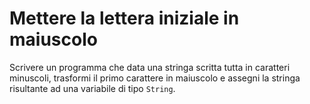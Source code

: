 # Mettere la lettera iniziale in maiuscolo

Scrivere un programma che data una stringa scritta tutta in caratteri minuscoli, trasformi il primo carattere in
maiuscolo e assegni la stringa risultante ad una variabile di tipo `String`.